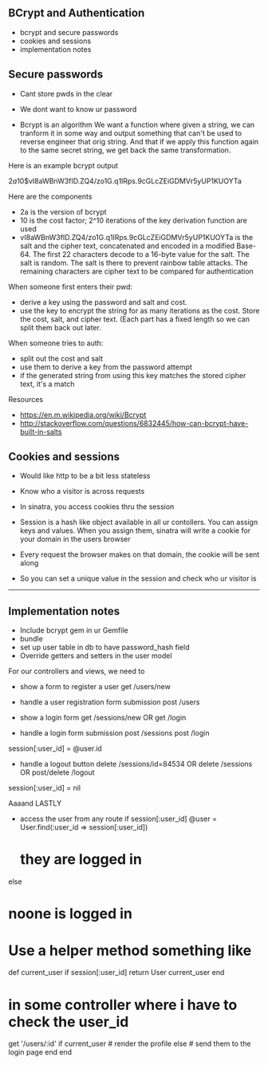 BCrypt and Authentication
----------------------------------
- bcrypt and secure passwords
- cookies and sessions
- implementation notes

Secure passwords
----------------------------------
- Cant store pwds in the clear
- We dont want to know ur password

- Bcrypt is an algorithm
We want a function where given a string, we can tranform it in some way and output something that can't be used to reverse engineer that orig string. And that if we apply this function again to the same secret string, we get back the same transformation.

Here is an example bcrypt output

$2a$10$vI8aWBnW3fID.ZQ4/zo1G.q1lRps.9cGLcZEiGDMVr5yUP1KUOYTa

Here are the components

- 2a is the version of bcrypt
- 10 is the cost factor; 2^10 iterations of the key derivation function are used
- vI8aWBnW3fID.ZQ4/zo1G.q1lRps.9cGLcZEiGDMVr5yUP1KUOYTa is the salt and the cipher text, concatenated and encoded in a modified Base-64. The first 22 characters decode to a 16-byte value for the salt. The salt is random.  The salt is there to prevent rainbow table attacks. The remaining characters are cipher text to be compared for authentication

When someone first enters their pwd:
- derive a key using the password and salt and cost.
- use the key to encrypt the string for as many iterations as the cost. Store the cost, salt, and cipher text. (Each part has a fixed length so we can split them back out later.

When someone tries to auth:
- split out the cost and salt
- use them to derive a key from the password attempt
- if the generated string from using this key matches the stored cipher text, it's a match

Resources
- https://en.m.wikipedia.org/wiki/Bcrypt
- http://stackoverflow.com/questions/6832445/how-can-bcrypt-have-built-in-salts


Cookies and sessions
----------------------------------
- Would like http to be a bit less stateless
- Know who a visitor is across requests
- In sinatra, you access cookies thru the session

- Session is a hash like object available in all ur contollers. You can assign keys and values. When you assign them, sinatra will write a cookie for your domain in the users browser

- Every request the browser makes on that domain, the cookie will be sent along

- So you can set a unique value in the session and check who ur visitor is


----------------------------------
Implementation notes
----------------------------------

- Include bcrypt gem in ur Gemfile
- bundle
- set up user table in db to have password_hash field
- Override getters and setters in the user model

For our controllers and views, we need to

- show a form to register a user
get /users/new

- handle a user registration form submission
post /users

- show a login form
get /sessions/new
OR
get /login

- handle a login form submission
post /sessions
post /login

session[:user_id] = @user.id

- handle a logout button
delete /sessions/id=84534
OR
delete /sessions
OR
post/delete /logout

session[:user_id] = nil

Aaaand LASTLY

- access the user from any route
if session[:user_id]
  @user = User.find(:user_id => session[:user_id])
  # they are logged in
else
  # noone is logged in

# Use a helper method something like

def current_user
  if session[:user_id]
    return User
  current_user
end

# in some controller where i have to check the user_id

get '/users/:id'
  if current_user
    # render the profile
  else
    # send them to the login page
  end
end
